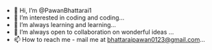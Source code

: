 - 👋 Hi, I’m @PawanBhattarai1
- 👀 I’m interested in coding and coding...
- 🌱 I’m always learning and learning...
- 💞️ I’m always open to collaboration on wonderful ideas ...
- 📫 How to reach me - mail me at bhattaraipawan0123@gmail.com...

<!---
PawanBhattarai1/PawanBhattarai1 is a ✨ special ✨ repository because its `README.md` (this file) appears on your GitHub profile.
You can click the Preview link to take a look at your changes.
--->
